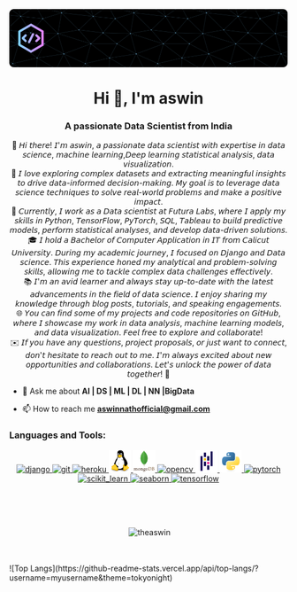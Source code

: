 <img align="center" alt = "Coding" width = "auto" src= "github-header-image (2).png">
<h1 align="center">Hi 👋, I'm aswin</h1>
<h3 align="center">A passionate Data Scientist from India</h3>
<p align="center">👋 𝘏𝘪 𝘵𝘩𝘦𝘳𝘦! 𝘐'𝘮 𝘢𝘴𝘸𝘪𝘯, 𝘢 𝘱𝘢𝘴𝘴𝘪𝘰𝘯𝘢𝘵𝘦 𝘥𝘢𝘵𝘢 𝘴𝘤𝘪𝘦𝘯𝘵𝘪𝘴𝘵 𝘸𝘪𝘵𝘩 𝘦𝘹𝘱𝘦𝘳𝘵𝘪𝘴𝘦 𝘪𝘯 𝘥𝘢𝘵𝘢 𝘴𝘤𝘪𝘦𝘯𝘤𝘦, 𝘮𝘢𝘤𝘩𝘪𝘯𝘦 𝘭𝘦𝘢𝘳𝘯𝘪𝘯𝘨,𝘋𝘦𝘦𝘱 𝘭𝘦𝘢𝘳𝘯𝘪𝘯𝘨 𝘴𝘵𝘢𝘵𝘪𝘴𝘵𝘪𝘤𝘢𝘭 𝘢𝘯𝘢𝘭𝘺𝘴𝘪𝘴, 𝘥𝘢𝘵𝘢 𝘷𝘪𝘴𝘶𝘢𝘭𝘪𝘻𝘢𝘵𝘪𝘰𝘯.<br>
🔬 𝘐 𝘭𝘰𝘷𝘦 𝘦𝘹𝘱𝘭𝘰𝘳𝘪𝘯𝘨 𝘤𝘰𝘮𝘱𝘭𝘦𝘹 𝘥𝘢𝘵𝘢𝘴𝘦𝘵𝘴 𝘢𝘯𝘥 𝘦𝘹𝘵𝘳𝘢𝘤𝘵𝘪𝘯𝘨 𝘮𝘦𝘢𝘯𝘪𝘯𝘨𝘧𝘶𝘭 𝘪𝘯𝘴𝘪𝘨𝘩𝘵𝘴 𝘵𝘰 𝘥𝘳𝘪𝘷𝘦 𝘥𝘢𝘵𝘢-𝘪𝘯𝘧𝘰𝘳𝘮𝘦𝘥 𝘥𝘦𝘤𝘪𝘴𝘪𝘰𝘯-𝘮𝘢𝘬𝘪𝘯𝘨. 𝘔𝘺 𝘨𝘰𝘢𝘭 𝘪𝘴 𝘵𝘰 𝘭𝘦𝘷𝘦𝘳𝘢𝘨𝘦 𝘥𝘢𝘵𝘢 𝘴𝘤𝘪𝘦𝘯𝘤𝘦 𝘵𝘦𝘤𝘩𝘯𝘪𝘲𝘶𝘦𝘴 𝘵𝘰 𝘴𝘰𝘭𝘷𝘦 𝘳𝘦𝘢𝘭-𝘸𝘰𝘳𝘭𝘥 𝘱𝘳𝘰𝘣𝘭𝘦𝘮𝘴 𝘢𝘯𝘥 𝘮𝘢𝘬𝘦 𝘢 𝘱𝘰𝘴𝘪𝘵𝘪𝘷𝘦 𝘪𝘮𝘱𝘢𝘤𝘵.<br>
💼 𝘊𝘶𝘳𝘳𝘦𝘯𝘵𝘭𝘺, 𝘐 𝘸𝘰𝘳𝘬 𝘢𝘴 𝘢 𝘋𝘢𝘵𝘢 𝘴𝘤𝘪𝘦𝘯𝘵𝘪𝘴𝘵 𝘢𝘵 𝘍𝘶𝘵𝘶𝘳𝘢 𝘓𝘢𝘣𝘴, 𝘸𝘩𝘦𝘳𝘦 𝘐 𝘢𝘱𝘱𝘭𝘺 𝘮𝘺 𝘴𝘬𝘪𝘭𝘭𝘴 𝘪𝘯 𝘗𝘺𝘵𝘩𝘰𝘯, 𝘛𝘦𝘯𝘴𝘰𝘳𝘍𝘭𝘰𝘸, 𝘗𝘺𝘛𝘰𝘳𝘤𝘩, 𝘚𝘘𝘓, 𝘛𝘢𝘣𝘭𝘦𝘢𝘶 𝘵𝘰 𝘣𝘶𝘪𝘭𝘥 𝘱𝘳𝘦𝘥𝘪𝘤𝘵𝘪𝘷𝘦 𝘮𝘰𝘥𝘦𝘭𝘴, 𝘱𝘦𝘳𝘧𝘰𝘳𝘮 𝘴𝘵𝘢𝘵𝘪𝘴𝘵𝘪𝘤𝘢𝘭 𝘢𝘯𝘢𝘭𝘺𝘴𝘦𝘴, 𝘢𝘯𝘥 𝘥𝘦𝘷𝘦𝘭𝘰𝘱 𝘥𝘢𝘵𝘢-𝘥𝘳𝘪𝘷𝘦𝘯 𝘴𝘰𝘭𝘶𝘵𝘪𝘰𝘯𝘴.<br>
🎓 𝘐 𝘩𝘰𝘭𝘥 𝘢 𝘉𝘢𝘤𝘩𝘦𝘭𝘰𝘳 𝘰𝘧 𝘊𝘰𝘮𝘱𝘶𝘵𝘦𝘳 𝘈𝘱𝘱𝘭𝘪𝘤𝘢𝘵𝘪𝘰𝘯 𝘪𝘯 𝘐𝘛 𝘧𝘳𝘰𝘮 𝘊𝘢𝘭𝘪𝘤𝘶𝘵 𝘜𝘯𝘪𝘷𝘦𝘳𝘴𝘪𝘵𝘺. 𝘋𝘶𝘳𝘪𝘯𝘨 𝘮𝘺 𝘢𝘤𝘢𝘥𝘦𝘮𝘪𝘤 𝘫𝘰𝘶𝘳𝘯𝘦𝘺, 𝘐 𝘧𝘰𝘤𝘶𝘴𝘦𝘥 𝘰𝘯 𝘋𝘫𝘢𝘯𝘨𝘰 𝘢𝘯𝘥 𝘋𝘢𝘵𝘢 𝘴𝘤𝘪𝘦𝘯𝘤𝘦. 𝘛𝘩𝘪𝘴 𝘦𝘹𝘱𝘦𝘳𝘪𝘦𝘯𝘤𝘦 𝘩𝘰𝘯𝘦𝘥 𝘮𝘺 𝘢𝘯𝘢𝘭𝘺𝘵𝘪𝘤𝘢𝘭 𝘢𝘯𝘥 𝘱𝘳𝘰𝘣𝘭𝘦𝘮-𝘴𝘰𝘭𝘷𝘪𝘯𝘨 𝘴𝘬𝘪𝘭𝘭𝘴, 𝘢𝘭𝘭𝘰𝘸𝘪𝘯𝘨 𝘮𝘦 𝘵𝘰 𝘵𝘢𝘤𝘬𝘭𝘦 𝘤𝘰𝘮𝘱𝘭𝘦𝘹 𝘥𝘢𝘵𝘢 𝘤𝘩𝘢𝘭𝘭𝘦𝘯𝘨𝘦𝘴 𝘦𝘧𝘧𝘦𝘤𝘵𝘪𝘷𝘦𝘭𝘺.<br>
📚 𝘐'𝘮 𝘢𝘯 𝘢𝘷𝘪𝘥 𝘭𝘦𝘢𝘳𝘯𝘦𝘳 𝘢𝘯𝘥 𝘢𝘭𝘸𝘢𝘺𝘴 𝘴𝘵𝘢𝘺 𝘶𝘱-𝘵𝘰-𝘥𝘢𝘵𝘦 𝘸𝘪𝘵𝘩 𝘵𝘩𝘦 𝘭𝘢𝘵𝘦𝘴𝘵 𝘢𝘥𝘷𝘢𝘯𝘤𝘦𝘮𝘦𝘯𝘵𝘴 𝘪𝘯 𝘵𝘩𝘦 𝘧𝘪𝘦𝘭𝘥 𝘰𝘧 𝘥𝘢𝘵𝘢 𝘴𝘤𝘪𝘦𝘯𝘤𝘦. 𝘐 𝘦𝘯𝘫𝘰𝘺 𝘴𝘩𝘢𝘳𝘪𝘯𝘨 𝘮𝘺 𝘬𝘯𝘰𝘸𝘭𝘦𝘥𝘨𝘦 𝘵𝘩𝘳𝘰𝘶𝘨𝘩 𝘣𝘭𝘰𝘨 𝘱𝘰𝘴𝘵𝘴, 𝘵𝘶𝘵𝘰𝘳𝘪𝘢𝘭𝘴, 𝘢𝘯𝘥 𝘴𝘱𝘦𝘢𝘬𝘪𝘯𝘨 𝘦𝘯𝘨𝘢𝘨𝘦𝘮𝘦𝘯𝘵𝘴.<br>
🌐 𝘠𝘰𝘶 𝘤𝘢𝘯 𝘧𝘪𝘯𝘥 𝘴𝘰𝘮𝘦 𝘰𝘧 𝘮𝘺 𝘱𝘳𝘰𝘫𝘦𝘤𝘵𝘴 𝘢𝘯𝘥 𝘤𝘰𝘥𝘦 𝘳𝘦𝘱𝘰𝘴𝘪𝘵𝘰𝘳𝘪𝘦𝘴 𝘰𝘯 𝘎𝘪𝘵𝘏𝘶𝘣, 𝘸𝘩𝘦𝘳𝘦 𝘐 𝘴𝘩𝘰𝘸𝘤𝘢𝘴𝘦 𝘮𝘺 𝘸𝘰𝘳𝘬 𝘪𝘯 𝘥𝘢𝘵𝘢 𝘢𝘯𝘢𝘭𝘺𝘴𝘪𝘴, 𝘮𝘢𝘤𝘩𝘪𝘯𝘦 𝘭𝘦𝘢𝘳𝘯𝘪𝘯𝘨 𝘮𝘰𝘥𝘦𝘭𝘴, 𝘢𝘯𝘥 𝘥𝘢𝘵𝘢 𝘷𝘪𝘴𝘶𝘢𝘭𝘪𝘻𝘢𝘵𝘪𝘰𝘯. 𝘍𝘦𝘦𝘭 𝘧𝘳𝘦𝘦 𝘵𝘰 𝘦𝘹𝘱𝘭𝘰𝘳𝘦 𝘢𝘯𝘥 𝘤𝘰𝘭𝘭𝘢𝘣𝘰𝘳𝘢𝘵𝘦!<br>
✉️ 𝘐𝘧 𝘺𝘰𝘶 𝘩𝘢𝘷𝘦 𝘢𝘯𝘺 𝘲𝘶𝘦𝘴𝘵𝘪𝘰𝘯𝘴, 𝘱𝘳𝘰𝘫𝘦𝘤𝘵 𝘱𝘳𝘰𝘱𝘰𝘴𝘢𝘭𝘴, 𝘰𝘳 𝘫𝘶𝘴𝘵 𝘸𝘢𝘯𝘵 𝘵𝘰 𝘤𝘰𝘯𝘯𝘦𝘤𝘵, 𝘥𝘰𝘯'𝘵 𝘩𝘦𝘴𝘪𝘵𝘢𝘵𝘦 𝘵𝘰 𝘳𝘦𝘢𝘤𝘩 𝘰𝘶𝘵 𝘵𝘰 𝘮𝘦. 𝘐'𝘮 𝘢𝘭𝘸𝘢𝘺𝘴 𝘦𝘹𝘤𝘪𝘵𝘦𝘥 𝘢𝘣𝘰𝘶𝘵 𝘯𝘦𝘸 𝘰𝘱𝘱𝘰𝘳𝘵𝘶𝘯𝘪𝘵𝘪𝘦𝘴 𝘢𝘯𝘥 𝘤𝘰𝘭𝘭𝘢𝘣𝘰𝘳𝘢𝘵𝘪𝘰𝘯𝘴.
𝘓𝘦𝘵'𝘴 𝘶𝘯𝘭𝘰𝘤𝘬 𝘵𝘩𝘦 𝘱𝘰𝘸𝘦𝘳 𝘰𝘧 𝘥𝘢𝘵𝘢 𝘵𝘰𝘨𝘦𝘵𝘩𝘦𝘳! 🚀<br></p>

- 💬 Ask me about **AI | DS | ML | DL | NN |BigData**

- 📫 How to reach me **aswinnathofficial@gmail.com**



<h3 align="left">Languages and Tools:</h3>
<p align = "center"> <a href="https://www.djangoproject.com/" target="_blank" rel="noreferrer"> <img src="https://cdn.worldvectorlogo.com/logos/django.svg" alt="django" width="40" height="40"/> </a> <a href="https://git-scm.com/" target="_blank" rel="noreferrer"> <img src="https://www.vectorlogo.zone/logos/git-scm/git-scm-icon.svg" alt="git" width="40" height="40"/> </a> <a href="https://heroku.com" target="_blank" rel="noreferrer"> <img src="https://www.vectorlogo.zone/logos/heroku/heroku-icon.svg" alt="heroku" width="40" height="40"/> </a> <a href="https://www.linux.org/" target="_blank" rel="noreferrer"> <img src="https://raw.githubusercontent.com/devicons/devicon/master/icons/linux/linux-original.svg" alt="linux" width="40" height="40"/> </a> <a href="https://www.mongodb.com/" target="_blank" rel="noreferrer"> <img src="https://raw.githubusercontent.com/devicons/devicon/master/icons/mongodb/mongodb-original-wordmark.svg" alt="mongodb" width="40" height="40"/> </a> <a href="https://opencv.org/" target="_blank" rel="noreferrer"> <img src="https://www.vectorlogo.zone/logos/opencv/opencv-icon.svg" alt="opencv" width="40" height="40"/> </a> <a href="https://pandas.pydata.org/" target="_blank" rel="noreferrer"> <img src="https://raw.githubusercontent.com/devicons/devicon/2ae2a900d2f041da66e950e4d48052658d850630/icons/pandas/pandas-original.svg" alt="pandas" width="40" height="40"/> </a> <a href="https://www.python.org" target="_blank" rel="noreferrer"> <img src="https://raw.githubusercontent.com/devicons/devicon/master/icons/python/python-original.svg" alt="python" width="40" height="40"/> </a> <a href="https://pytorch.org/" target="_blank" rel="noreferrer"> <img src="https://www.vectorlogo.zone/logos/pytorch/pytorch-icon.svg" alt="pytorch" width="40" height="40"/> </a> <a href="https://scikit-learn.org/" target="_blank" rel="noreferrer"> <img src="https://upload.wikimedia.org/wikipedia/commons/0/05/Scikit_learn_logo_small.svg" alt="scikit_learn" width="40" height="40"/> </a> <a href="https://seaborn.pydata.org/" target="_blank" rel="noreferrer"> <img src="https://seaborn.pydata.org/_images/logo-mark-lightbg.svg" alt="seaborn" width="40" height="40"/> </a> <a href="https://www.tensorflow.org" target="_blank" rel="noreferrer"> <img src="https://www.vectorlogo.zone/logos/tensorflow/tensorflow-icon.svg" alt="tensorflow" width="40" height="40"/> </a> </p>

<br>
<br>
<br>
<p align = 'center'>&nbsp;<img align="center" src="https://github-readme-stats.vercel.app/api?username=theaswin&show_icons=true&locale=en" alt="theaswin" /></p>
<br>
<br>
![Top Langs](https://github-readme-stats.vercel.app/api/top-langs/?username=myusername&theme=tokyonight)

